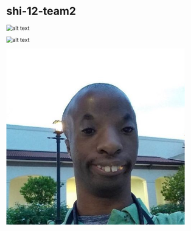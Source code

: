 # shi-12-team2

![alt text](93170182_579179642694360_8793024190765596672_n.gif)

![alt text](https://i.imgur.com/b9c8AXm.png)

![alt text](Screenshot_2.png)
